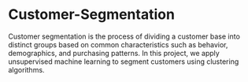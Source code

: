 # Customer-Segmentation
Customer segmentation is the process of dividing a customer base into distinct groups based on common characteristics such as behavior, demographics, and purchasing patterns. In this project, we apply unsupervised machine learning to segment customers using clustering algorithms.
